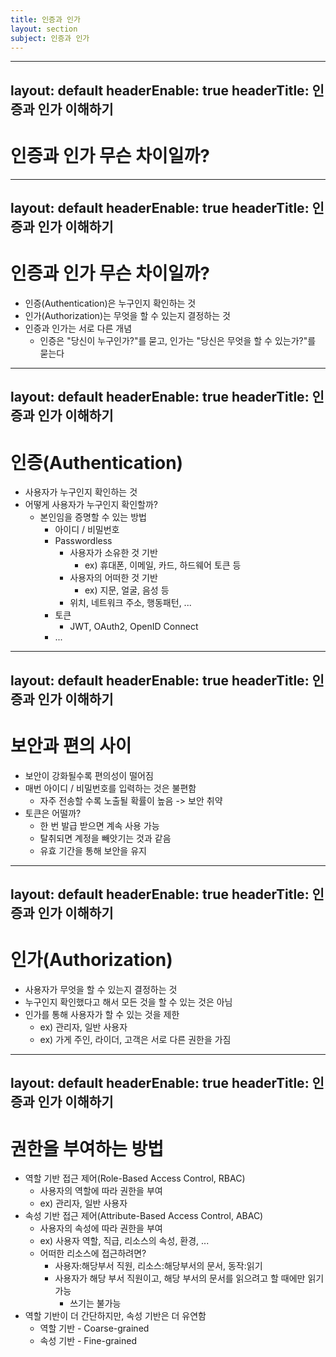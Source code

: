 ```yaml
---
title: 인증과 인가
layout: section
subject: 인증과 인가
---
```


---
layout: default
headerEnable: true
headerTitle: 인증과 인가 이해하기
---

# 인증과 인가 무슨 차이일까?

---
layout: default
headerEnable: true
headerTitle: 인증과 인가 이해하기
---

# 인증과 인가 무슨 차이일까?

* 인증(Authentication)은 누구인지 확인하는 것
* 인가(Authorization)는 무엇을 할 수 있는지 결정하는 것
* 인증과 인가는 서로 다른 개념
  * <accent>인증은 "당신이 누구인가?"</accent>를 묻고, <accent>인가는 "당신은 무엇을 할 수 있는가?"</accent>를 묻는다

---
layout: default
headerEnable: true
headerTitle: 인증과 인가 이해하기
---

# 인증(Authentication)

* 사용자가 누구인지 확인하는 것
* 어떻게 사용자가 누구인지 확인할까?
  * 본인임을 증명할 수 있는 방법
    * 아이디 / 비밀번호
    * Passwordless
      * 사용자가 소유한 것 기반
        * ex) 휴대폰, 이메일, 카드, 하드웨어 토큰 등
      * 사용자의 어떠한 것 기반
        * ex) 지문, 얼굴, 음성 등
      * 위치, 네트워크 주소, 행동패턴, ...
    * 토큰
      * JWT, OAuth2, OpenID Connect
    * ...

---
layout: default
headerEnable: true
headerTitle: 인증과 인가 이해하기
---

# 보안과 편의 사이

* 보안이 강화될수록 편의성이 떨어짐
* 매번 아이디 / 비밀번호를 입력하는 것은 불편함
  * 자주 전송할 수록 노출될 확률이 높음 -> 보안 취약
* 토큰은 어떨까?
  * 한 번 발급 받으면 계속 사용 가능
  * 탈취되면 계정을 빼앗기는 것과 같음
  * 유효 기간을 통해 보안을 유지

---
layout: default
headerEnable: true
headerTitle: 인증과 인가 이해하기
---

# 인가(Authorization)

* 사용자가 무엇을 할 수 있는지 결정하는 것
* 누구인지 확인했다고 해서 모든 것을 할 수 있는 것은 아님
* 인가를 통해 사용자가 할 수 있는 것을 제한
  * ex) 관리자, 일반 사용자
  * ex) 가게 주인, 라이더, 고객은 서로 다른 권한을 가짐

---
layout: default
headerEnable: true
headerTitle: 인증과 인가 이해하기
---

# 권한을 부여하는 방법

* 역할 기반 접근 제어(Role-Based Access Control, RBAC)
  * 사용자의 역할에 따라 권한을 부여
  * ex) 관리자, 일반 사용자
* 속성 기반 접근 제어(Attribute-Based Access Control, ABAC)
  * 사용자의 속성에 따라 권한을 부여
  * ex) 사용자 역할, 직급, 리소스의 속성, 환경, ...
  * 어떠한 리소스에 접근하려면?
    * 사용자:해당부서 직원, 리소스:해당부서의 문서, 동작:읽기
    * 사용자가 해당 부서 직원이고, 해당 부서의 문서를 읽으려고 할 때에만 읽기 가능
      * 쓰기는 불가능
* 역할 기반이 더 간단하지만, 속성 기반은 더 유연함
  * 역할 기반 - Coarse-grained
  * 속성 기반 - Fine-grained
    